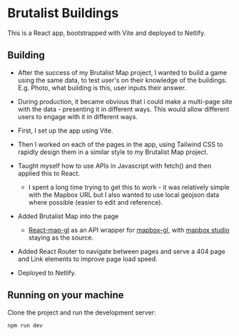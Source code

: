 # Brutalist Buildings

This is a React app, bootstrapped with Vite and deployed to Netlify.

## Building

- After the success of my Brutalist Map project, I wanted to build a game using the same data, to test user's on their knowledge of the buildings. E.g. Photo, what building is this, user inputs their answer.
- During production, it became obvious that i could make a multi-page site with the data - presenting it in different ways. This would allow different users to engage with it in different ways.
- First, I set up the app using Vite.
- Then I worked on each of the pages in the app, using Tailwind CSS to rapidly design them in a similar style to my Brutalist Map project.
- Taught myself how to use APIs in Javascript with fetch() and then applied this to React.

  - I spent a long time trying to get this to work - it was relatively simple with the Mapbox URL but I also wanted to use local geojson data where possible (easier to edit and reference).

- Added Brutalist Map into the page

  - [React-map-gl](https://github.com/visgl/react-map-gl) as an API wrapper for [mapbox-gl](https://github.com/mapbox/mapbox-gl-js), with [mapbox studio](https://www.mapbox.com/studio/) staying as the source.

- Added React Router to navigate between pages and serve a 404 page and Link elements to improve page load speed.
- Deployed to Netlify.

## Running on your machine

Clone the project and run the development server:

```bash
npm run dev
```
